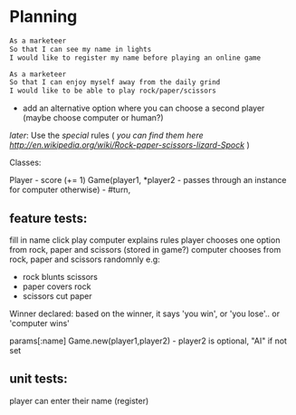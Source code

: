 # Planning

```sh
As a marketeer
So that I can see my name in lights
I would like to register my name before playing an online game

As a marketeer
So that I can enjoy myself away from the daily grind
I would like to be able to play rock/paper/scissors
```

- add an alternative option where you can choose a second player (maybe choose computer or human?)

_later_: Use the _special_ rules ( _you can find them here http://en.wikipedia.org/wiki/Rock-paper-scissors-lizard-Spock_ )

Classes:

Player - score (+= 1)
Game(player1, *player2 - passes through an instance for computer otherwise) - #turn,  


## feature tests:

fill in name
click play
computer explains rules
player chooses one option from rock, paper and scissors (stored in game?)
computer chooses from rock, paper and scissors randomnly
<logic of game> e.g:

- rock blunts scissors
- paper covers rock
- scissors cut paper

Winner declared: based on the winner, it says 'you win', or 'you lose'.. or 'computer wins'

params[:name]
Game.new(player1,player2) - player2 is optional, "AI" if not set



## unit tests:

player can enter their name (register)





